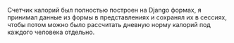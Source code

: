  Счетчик калорий был полностью построен на Django формах, я принимал данные из формы в представлениях и сохранял их в сессиях, чтобы потом можно было рассчитать дневную норму калорий под каждого человека отдельно.
